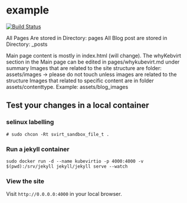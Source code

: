 example
=======

[![Build Status](https://travis-ci.org/kubevirt/kubevirt.github.io.svg?branch=master)](https://travis-ci.org/kubevirt/kubevirt.github.io)

All Pages Are stored in Directory: pages
All Blog post are stored in Directory:  _posts

Main page content is mostly in index.html (will change).
The whyKebvirt section in the Main page can be edited in pages/whykubevirt.md under summary
Images that are related to the site structure are folder: assets/images -> please do not touch unless images are related to the structure
Images that related to specific content are in folder assets/contenttype. Example: assets/blog_images

## Test your changes in a local container

### selinux labelling

```
# sudo chcon -Rt svirt_sandbox_file_t .
```

### Run a jekyll container

```
sudo docker run -d --name kubevirtio -p 4000:4000 -v $(pwd):/srv/jekyll jekyll/jekyll serve --watch
```

### View the site

Visit `http://0.0.0.0:4000` in your local browser.
